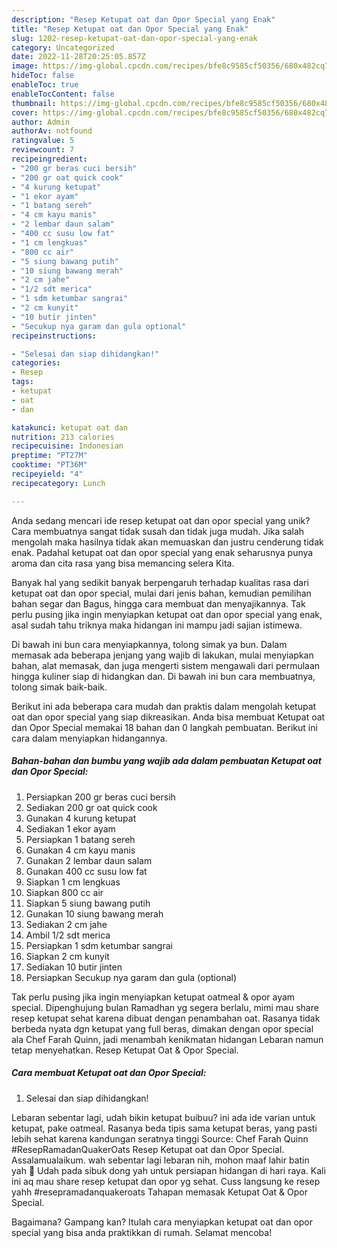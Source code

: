 ```yaml
---
description: "Resep Ketupat oat dan Opor Special yang Enak"
title: "Resep Ketupat oat dan Opor Special yang Enak"
slug: 1202-resep-ketupat-oat-dan-opor-special-yang-enak
category: Uncategorized
date: 2022-11-28T20:25:05.857Z
image: https://img-global.cpcdn.com/recipes/bfe8c9585cf50356/680x482cq70/ketupat-oat-dan-opor-special-foto-resep-utama.jpg
hideToc: false
enableToc: true
enableTocContent: false
thumbnail: https://img-global.cpcdn.com/recipes/bfe8c9585cf50356/680x482cq70/ketupat-oat-dan-opor-special-foto-resep-utama.jpg
cover: https://img-global.cpcdn.com/recipes/bfe8c9585cf50356/680x482cq70/ketupat-oat-dan-opor-special-foto-resep-utama.jpg
author: Admin
authorAv: notfound
ratingvalue: 5
reviewcount: 7
recipeingredient:
- "200 gr beras cuci bersih"
- "200 gr oat quick cook"
- "4 kurung ketupat"
- "1 ekor ayam"
- "1 batang sereh"
- "4 cm kayu manis"
- "2 lembar daun salam"
- "400 cc susu low fat"
- "1 cm lengkuas"
- "800 cc air"
- "5 siung bawang putih"
- "10 siung bawang merah"
- "2 cm jahe"
- "1/2 sdt merica"
- "1 sdm ketumbar sangrai"
- "2 cm kunyit"
- "10 butir jinten"
- "Secukup nya garam dan gula optional"
recipeinstructions:

- "Selesai dan siap dihidangkan!"
categories:
- Resep
tags:
- ketupat
- oat
- dan

katakunci: ketupat oat dan 
nutrition: 213 calories
recipecuisine: Indonesian
preptime: "PT27M"
cooktime: "PT36M"
recipeyield: "4"
recipecategory: Lunch

---
```





Anda sedang mencari ide resep ketupat oat dan opor special yang unik? Cara membuatnya sangat tidak susah dan tidak juga mudah. Jika salah mengolah maka hasilnya tidak akan memuaskan dan justru cenderung tidak enak. Padahal ketupat oat dan opor special yang enak seharusnya punya aroma dan cita rasa yang bisa memancing selera Kita.





Banyak hal yang sedikit banyak berpengaruh terhadap kualitas rasa dari ketupat oat dan opor special, mulai dari jenis bahan, kemudian pemilihan bahan segar dan Bagus, hingga cara membuat dan menyajikannya. Tak perlu pusing jika ingin menyiapkan ketupat oat dan opor special yang enak,      asal sudah tahu triknya maka hidangan ini mampu jadi sajian istimewa.














Di bawah ini bun cara menyiapkannya, tolong simak ya bun. Dalam memasak ada beberapa jenjang yang wajib di lakukan, mulai menyiapkan bahan, alat memasak, dan juga mengerti sistem mengawali dari permulaan hingga kuliner siap di hidangkan dan. Di bawah ini bun cara membuatnya, tolong simak baik-baik.






Berikut ini ada beberapa cara mudah dan praktis dalam mengolah ketupat oat dan opor special yang siap dikreasikan. Anda bisa membuat Ketupat oat dan Opor Special memakai 18 bahan dan 0 langkah pembuatan. Berikut ini cara dalam menyiapkan hidangannya.

<!--inarticleads1-->

##### Bahan-bahan dan bumbu yang wajib ada dalam pembuatan Ketupat oat dan Opor Special:

1. Persiapkan 200 gr beras cuci bersih
1. Sediakan 200 gr oat quick cook
1. Gunakan 4 kurung ketupat
1. Sediakan 1 ekor ayam
1. Persiapkan 1 batang sereh
1. Gunakan 4 cm kayu manis
1. Gunakan 2 lembar daun salam
1. Gunakan 400 cc susu low fat
1. Siapkan 1 cm lengkuas
1. Siapkan 800 cc air
1. Siapkan 5 siung bawang putih
1. Gunakan 10 siung bawang merah
1. Sediakan 2 cm jahe
1. Ambil 1/2 sdt merica
1. Persiapkan 1 sdm ketumbar sangrai
1. Siapkan 2 cm kunyit
1. Sediakan 10 butir jinten
1. Persiapkan Secukup nya garam dan gula (optional)


Tak perlu pusing jika ingin menyiapkan ketupat oatmeal &amp; opor ayam special. Dipenghujung bulan Ramadhan yg segera berlalu, mimi mau share resep ketupat sehat karena dibuat dengan penambahan oat. Rasanya tidak berbeda nyata dgn ketupat yang full beras, dimakan dengan opor special ala Chef Farah Quinn, jadi menambah kenikmatan hidangan Lebaran namun tetap menyehatkan. Resep Ketupat Oat &amp; Opor Special. 

<!--inarticleads2-->

##### Cara membuat Ketupat oat dan Opor Special:


1. Selesai dan siap dihidangkan!

Lebaran sebentar lagi, udah bikin ketupat buibuu? ini ada ide varian untuk ketupat, pake oatmeal. Rasanya beda tipis sama ketupat beras, yang pasti lebih sehat karena kandungan seratnya tinggi Source: Chef Farah Quinn #ResepRamadanQuakerOats Resep Ketupat oat dan Opor Special. Assalamualaikum. wah sebentar lagi lebaran nih, mohon maaf lahir batin yah 🙏 Udah pada sibuk dong yah untuk persiapan hidangan di hari raya. Kali ini aq mau share resep ketupat dan opor yg sehat. Cuss langsung ke resep yahh #resepramadanquakeroats Tahapan memasak Ketupat Oat &amp; Opor Special. 

Bagaimana? Gampang kan? Itulah cara menyiapkan ketupat oat dan opor special yang bisa anda praktikkan di rumah. Selamat mencoba!
